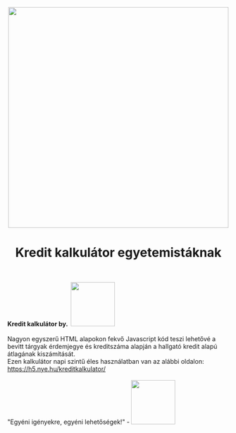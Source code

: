 <p align="center">
    <a href="https://webnation.hu/" target="_blank">
        <img src="https://webnation.hu/img/logo.png" width="500px" height="auto">
    </a>
    <h1 align="center">Kredit kalkulátor egyetemistáknak</h1>
    <br>
</p>

<b>Kredit kalkulátor by.&nbsp;&nbsp;<a href="https://webnation.hu/"><img src="https://webnation.hu/img/logo.png" width="100px" heigth="auto"></a></b><br><br>
Nagyon egyszerű HTML alapokon fekvő Javascript kód teszi lehetővé a bevitt tárgyak érdemjegye és kreditszáma alapján a hallgató kredit alapú átlagának kiszámítását.<br>
Ezen kalkulátor napi szintű éles használatban van az alábbi oldalon:<br>https://h5.nye.hu/kreditkalkulator/
<br><br>
"Egyéni igényekre, egyéni lehetőségek!" - <a href="https://webnation.hu/"><img src="https://webnation.hu/img/logo.png" width="100px" heigth="auto"></a>
